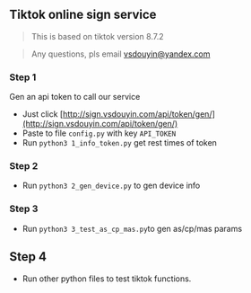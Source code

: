 ## Tiktok online sign service

> This is based on tiktok version 8.7.2

> Any questions, pls email  [vsdouyin@yandex.com](vsdouyin@yandex.com)

### Step 1
Gen an api token to call our service

+ Just click [http://sign.vsdouyin.com/api/token/gen/](http://sign.vsdouyin.com/api/token/gen/) 
+ Paste to file `config.py` with key `API_TOKEN`
+ Run `python3 1_info_token.py` get rest times of token 

### Step 2
+ Run `python3 2_gen_device.py` to gen device info

### Step 3
+ Run `python3 3_test_as_cp_mas.py`to gen as/cp/mas params

## Step 4
+ Run other python files to test tiktok functions.

